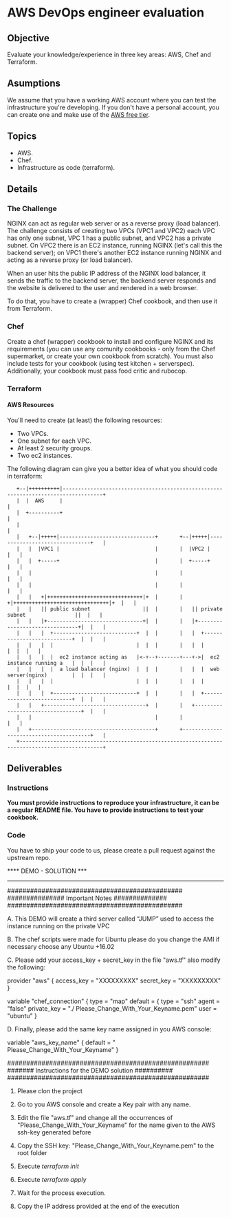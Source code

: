 # AWS DevOps engineer evaluation

## Objective

Evaluate your knowledge/experience in three key areas: AWS, Chef and Terraform.

## Asumptions

We assume that you have a working AWS account where you can test the infrastructure you're developing. If you don't have a personal account, you can create one and make use of the [AWS free tier](https://aws.amazon.com/free/).

## Topics

- AWS.
- Chef.
- Infrastructure as code (terraform).

## Details

### The Challenge

NGINX can act as regular web server or as a reverse proxy (load balancer). The challenge consists of creating two VPCs (VPC1 and VPC2)
each VPC has only one subnet, VPC 1 has a public subnet, and VPC2 has a private subnet. On VPC2 there is an EC2 instance, running
NGINX (let's call this the backend server); on VPC1 there's another EC2 instance running NGINX and acting as a reverse proxy
(or load balancer).

When an user hits the public IP address of the NGINX load balancer, it sends the traffic to the backend server, the backend server
responds and the website is delivered to the user and rendered in a web browser.

To do that, you have to create a (wrapper) Chef cookbook, and then use it from Terraform.

### Chef

Create a chef (wrapper) cookbook to install and configure NGINX and its requirements (you can use any comunity cookbooks - only from the Chef supermarket, or create your own cookbook from scratch). You must also include tests for your cookbook (using test kitchen +
serverspec). Additionally, your cookbook must pass food critic and rubocop.

### Terraform

#### AWS Resources

You'll need to create (at least) the following resources:
- Two VPCs.
- One subnet for each VPC.
- At least 2 security groups.
- Two ec2 instances.

The following diagram can give you a better idea of what you should code in terraform:

```
   +--|++++++++++|-----------------------------------------------------------------------------------+
   |  |  AWS     |                                                                                   |
   |  +----------+                                                                                   |
   |                                                                                                 |
   |   +--|+++++|-------------------------------+       +--|+++++|-------------------------------+   |
   |   |  |VPC1 |                               |       |  |VPC2 |                               |   |
   |   |  +-----+                               |       |  +-----+                               |   |
   |   |                                        |       |                                        |   |
   |   |                                        |       |                                        |   |
   |   |   +|+++++++++++++++++++++++++++++++|+  |       |   +|+++++++++++++++++++++++++++++++|+  |   |
   |   |   || public subnet                 ||  |       |   || private subnet                ||  |   |
   |   |   |+-------------------------------+|  |       |   |+-------------------------------+|  |   |
   |   |   |  +---------------------------+  |  |       |   |  +---------------------------+  |  |   |
   |   |   |  |                           |  |  |       |   |  |                           |  |  |   |
   |   |   |  |  ec2 instance acting as   |<-+--+-------+---+->|  ec2 instance running a   |  |  |   |
   |   |   |  |  a load balancer (nginx)  |  |  |       |   |  |  web server(nginx)        |  |  |   |
   |   |   |  |                           |  |  |       |   |  |                           |  |  |   |
   |   |   |  +---------------------------+  |  |       |   |  +---------------------------+  |  |   |
   |   |   +---------------------------------+  |       |   +---------------------------------+  |   |
   |   |                                        |       |                                        |   |
   |   +----------------------------------------+       +----------------------------------------+   |
   +-------------------------------------------------------------------------------------------------+

```

## Deliverables

### Instructions

**You must provide instructions to reproduce your infrastructure, it can be a regular README file. You have to provide instructions to test your cookbook.**

### Code

You have to ship your code to us, please create a pull request against the upstream repo.


 **** DEMO - SOLUTION ***

**************************************************************************************************************************************************************
##############################################
############### Important Notes ##############
##############################################


A. This DEMO will create a third server called “JUMP” used to access the instance running on the private VPC

B. The chef scripts were made for Ubuntu please do you change the AMI if necessary choose any Ubuntu +16.02

C. Please add your access_key + secret_key in the file "aws.tf" also modify the following:

provider "aws" {
    access_key = "XXXXXXXXX"
    secret_key = "XXXXXXXXX"
}

variable "chef_connection" {
    type = "map"
    default = {
        type = "ssh"
        agent = "false"
        private_key = "./ Please_Change_With_Your_Keyname.pem"
        user = "ubuntu"
     }

D. Finally, please add the same key name assigned in you AWS console:

variable "aws_key_name" {
    default = " Please_Change_With_Your_Keyname"
}


##################################################### 
####### Instructions for the DEMO solution ##########
#####################################################


1. Please clon the project

2. Go to you AWS console and create a Key pair with any name.

4. Edit the file "aws.tf" and change all the occurrences of "Please_Change_With_Your_Keyname" for the name given to the AWS ssh-key generated before

4. Copy the SSH key: "Please_Change_With_Your_Keyname.pem" to the root folder 

3. Execute *terraform init*

4. Execute *terraform apply*

5. Wait for the process execution.

6. Copy the IP address provided at the end of the execution

